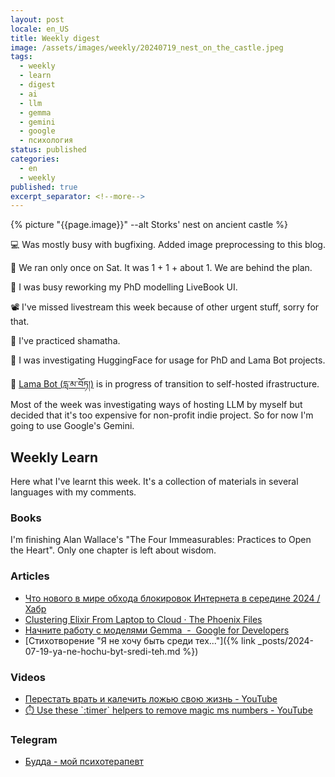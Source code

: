 ```yaml
---
layout: post
locale: en_US
title: Weekly digest
image: /assets/images/weekly/20240719_nest_on_the_castle.jpeg
tags:
  - weekly
  - learn
  - digest
  - ai
  - llm
  - gemma
  - gemini
  - google
  - психология
status: published
categories:
  - en
  - weekly
published: true
excerpt_separator: <!--more-->
---
```

{% picture "{{page.image}}" --alt Storks' nest on ancient castle %}

💻 Was mostly busy with bugfixing. Added image preprocessing to this blog.

🏃 We ran only once on Sat. It was 1 + 1 + about 1. We are behind the plan.

🔬 I was busy reworking my PhD modelling LiveBook UI.

📽️ I've missed livestream this week because of other urgent stuff, sorry for that.

🪷  I've practiced shamatha. 

🤖 I was investigating HuggingFace for usage for PhD and Lama Bot projects.

 📿 [Lama Bot (དླ་མ་བོཏ།)](https://t.me/compassion_lama_bot) is in progress of transition to self-hosted ifrastructure. Most of the week was investigating ways of hosting LLM by myself but decided that it's too expensive for non-profit indie project. So for now I'm going to use Google's Gemini.

<!--more-->

## Weekly Learn
Here what I've learnt this week. It's a collection of materials  in several languages with my comments.

### Books
I'm finishing Alan Wallace's "The Four Immeasurables: Practices to Open the Heart". Only one chapter is left about wisdom.
### Articles
- [Что нового в мире обхода блокировок Интернета в середине 2024 / Хабр](https://habr.com/ru/articles/828598/)
- [Clustering Elixir From Laptop to Cloud · The Phoenix Files](https://fly.io/phoenix-files/clustering-elixir-from-laptop-to-cloud/)
- [Начните работу с моделями Gemma  -  Google for Developers](https://ai.google.dev/gemma/docs/get_started)
- [Стихотворение "Я не хочу быть среди тех..."]({% link _posts/2024-07-19-ya-ne-hochu-byt-sredi-teh.md %})

### Videos
- [Перестать врать и калечить ложью свою жизнь - YouTube](https://www.youtube.com/watch?v=V7COUgMuBWw)
- [⏱️ Use these \`:timer\` helpers to remove magic ms numbers - YouTube](https://www.youtube.com/watch?v=LxFs8lMihxo&t=2s)

### Telegram
- [Будда - мой психотерапевт](https://t.me/Buddha_is_my_theropist_ru)
